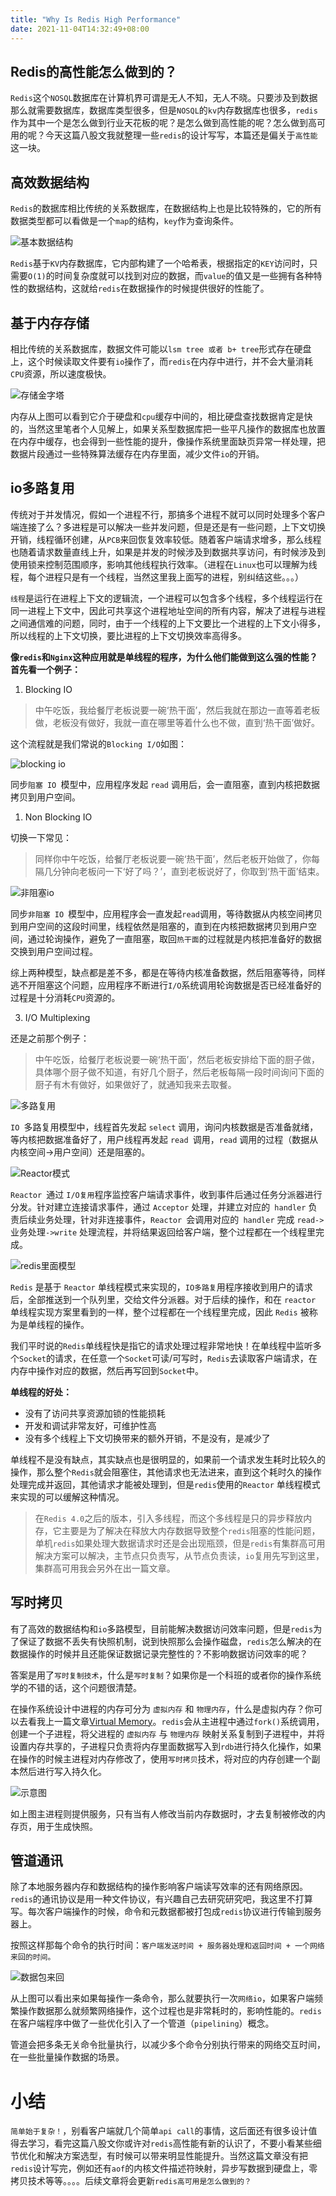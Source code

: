 ```yaml
---
title: "Why Is Redis High Performance"
date: 2021-11-04T14:32:49+08:00
---
```


## Redis的高性能怎么做到的？

`Redis`这个`NOSQL`数据库在计算机界可谓是无人不知，无人不晓。只要涉及到数据那么就需要数据库，数据库类型很多，但是`NOSQL`的`kv`内存数据库也很多，`redis`作为其中一个是怎么做到行业天花板的呢？是怎么做到高性能的呢？怎么做到高可用的呢？今天这篇八股文我就整理一些`redis`的设计写写，本篇还是偏关于`高性能`这一块。

## 高效数据结构

`Redis`的数据库相比传统的关系数据库，在数据结构上也是比较特殊的，它的所有数据类型都可以看做是一个`map`的结构，`key`作为查询条件。

![基本数据结构](https://tva1.sinaimg.cn/large/008i3skNgy1gw12lj58anj30de0doweo.jpg)

`Redis`基于`KV`内存数据库，它内部构建了一个哈希表，根据指定的`KEY`访问时，只需要`O(1)`的时间复杂度就可以找到对应的数据，而`value`的值又是一些拥有各种特性的数据结构，这就给`redis`在数据操作的时候提供很好的性能了。


## 基于内存存储

相比传统的关系数据库，数据文件可能以`lsm tree 或者 b+ tree`形式存在硬盘上，这个时候读取文件要有`io`操作了，而`redis`在内存中进行，并不会大量消耗`CPU`资源，所以速度极快。


![存储金字塔](https://tva1.sinaimg.cn/large/008i3skNgy1gw12yqw92mj30vq0gbq42.jpg)


内存从上图可以看到它介于硬盘和`cpu`缓存中间的，相比硬盘查找数据肯定是快的，当然这里笔者个人见解上，如果关系型数据库把一些平凡操作的数据库也放置在内存中缓存，也会得到一些性能的提升，像操作系统里面缺页异常一样处理，把数据片段通过一些特殊算法缓存在内存里面，减少文件`io`的开销。


## io多路复用

传统对于并发情况，假如一个进程不行，那搞多个进程不就可以同时处理多个客户端连接了么？多进程是可以解决一些并发问题，但是还是有一些问题，上下文切换开销，线程循环创建，从`PCB`来回恢复效率较低。随着客户端请求增多，那么线程也随着请求数量直线上升，如果是并发的时候涉及到数据共享访问，有时候涉及到使用锁来控制范围顺序，影响其他线程执行效率。（进程在`Linux`也可以理解为线程，每个进程只是有一个线程，当然这里我上面写的进程，别纠结这些。。。）

`线程`是运行在进程上下文的逻辑流，一个进程可以包含多个线程，多个线程运行在同一进程上下文中，因此可共享这个进程地址空间的所有内容，解决了进程与进程之间通信难的问题，同时，由于一个线程的上下文要比一个进程的上下文小得多，所以线程的上下文切换，要比进程的上下文切换效率高得多。

**像`redis`和`Nginx`这种应用就是单线程的程序，为什么他们能做到这么强的性能？首先看一个例子：**


1. Blocking IO

> 中午吃饭，我给餐厅老板说要一碗‘热干面’，然后我就在那边一直等着老板做，老板没有做好，我就一直在哪里等着什么也不做，直到‘热干面’做好。

这个流程就是我们常说的`Blocking I/O`如图：

![blocking io](https://tva1.sinaimg.cn/large/008i3skNgy1gw340thbasj30wk0u0gn7.jpg)

同步`阻塞 IO `模型中，应用程序发起 `read` 调用后，会一直阻塞，直到内核把数据拷贝到用户空间。

1. Non Blocking IO

切换一下常见：
> 同样你中午吃饭，给餐厅老板说要一碗‘热干面’，然后老板开始做了，你每隔几分钟向老板问一下‘好了吗？’，直到老板说好了，你取到‘热干面’结束。

![非阻塞io](https://tva1.sinaimg.cn/large/008i3skNgy1gw002j5urbj30ww0u0gnu.jpg)

同步`非阻塞 IO `模型中，应用程序会一直发起` read `调用，等待数据从内核空间拷贝到用户空间的这段时间里，线程依然是阻塞的，直到在内核把数据拷贝到用户空间，通过轮询操作，避免了一直阻塞，取回`热干面`的过程就是内核把准备好的数据交换到用户空间过程。


综上两种模型，缺点都是差不多，都是在等待内核准备数据，然后阻塞等待，同样逃不开阻塞这个问题，应用程序不断进行`I/O`系统调用轮询数据是否已经准备好的过程是十分消耗`CPU`资源的。


3. I/O Multiplexing

还是之前那个例子：
> 中午吃饭，给餐厅老板说要一碗‘热干面’，然后老板安排给下面的厨子做，具体哪个厨子做不知道，有好几个厨子，然后老板每隔一段时间询问下面的厨子有木有做好，如果做好了，就通知我来去取餐。

![多路复用](https://tva1.sinaimg.cn/large/008i3skNgy1gw0v3rlxc1j30vs0u040c.jpg)

`IO `多路复用模型中，线程首先发起 `select` 调用，询问内核数据是否准备就绪，等内核把数据准备好了，用户线程再发起 `read `调用，`read` 调用的过程（数据从内核空间->用户空间）还是阻塞的。


![Reactor模式](https://tva1.sinaimg.cn/large/008i3skNgy1gw0xx5f2ohj30et0fbaar.jpg)


`Reactor `通过 `I/O复用`程序监控客户端请求事件，收到事件后通过任务分派器进行分发。针对建立连接请求事件，通过 `Acceptor` 处理，并建立对应的` handler` 负责后续业务处理，针对非连接事件，`Reactor `会调用对应的` handler` 完成 `read->`业务处理`->write` 处理流程，并将结果返回给客户端，整个过程都在一个线程里完成。


![redis里面模型](https://tva1.sinaimg.cn/large/008i3skNgy1gw0y5wvraij30et0j3q3u.jpg)


`Redis` 是基于 `Reactor` 单线程模式来实现的，`IO多路复`用程序接收到用户的请求后，全部推送到一个队列里，交给文件分派器。对于后续的操作，和在 `reactor` 单线程实现方案里看到的一样，整个过程都在一个线程里完成，因此 `Redis` 被称为是单线程的操作。

我们平时说的`Redis`单线程快是指它的请求处理过程非常地快！在单线程中监听多个`Socket`的请求，在任意一个`Socket`可读/可写时，`Redis`去读取客户端请求，在内存中操作对应的数据，然后再写回到`Socket`中。

**单线程的好处：**

- 没有了访问共享资源加锁的性能损耗
- 开发和调试非常友好，可维护性高
- 没有多个线程上下文切换带来的额外开销，不是没有，是减少了

单线程不是没有缺点，其实缺点也是很明显的，如果前一个请求发生耗时比较久的操作，那么整个`Redis`就会阻塞住，其他请求也无法进来，直到这个耗时久的操作处理完成并返回，其他请求才能被处理到，但是`redis`使用的`Reactor` 单线程模式来实现的可以缓解这种情况。

> 在`Redis 4.0`之后的版本，引入多线程，而这个多线程是只的异步释放内存，它主要是为了解决在释放大内存数据导致整个`redis`阻塞的性能问题，单机`redis`如果处理大数据请求时还是会出现瓶颈，但是`redis`有集群高可用解决方案可以解决，主节点只负责写，从节点负责读，`io`复用先写到这里，集群高可用我会另外在出一篇文章。


## 写时拷贝

有了高效的数据结构和`io`多路模型，目前能解决数据访问效率问题，但是`redis`为了保证了数据不丢失有快照机制，说到快照那么会操作磁盘，`redis`怎么解决的在数据操作的时候并且还能保证数据记录完整性的？不影响数据访问效率的呢？

答案是用了`写时复制技术`，什么是`写时复制`？如果你是一个科班的或者你的操作系统学的不错的话，这个问题很清楚。

在操作系统设计中进程的内存可分为 `虚拟内存` 和 `物理内存`，什么是虚拟内存？你可以去看我上一篇文章[Virtual Memory](https://mp.weixin.qq.com/s/Ecy0lOSmyKNxON3LhdMhpQ)。`redis`会从主进程中通过`fork()`系统调用，创建一个子进程，将父进程的 `虚拟内存` 与 `物理内存` 映射关系复制到子进程中，并将设置内存共享的，子进程只负责将内存里面数据写入到`rdb`进行持久化操作，如果在操作的时候主进程对内存修改了，使用`写时拷贝`技术，将对应的内存创建一个副本然后进行写入持久化。

![示意图](https://tva1.sinaimg.cn/large/008i3skNgy1gw14asdso9j30qo0eygme.jpg)

如上图主进程则提供服务，只有当有人修改当前内存数据时，才去复制被修改的内存页，用于生成快照。

## 管道通讯

除了本地服务器内存和数据结构的操作影响客户端读写效率的还有网络原因。`redis`的通讯协议是用一种文件协议，有兴趣自己去研究研究吧，我这里不打算写。每次客户端操作的时候，命令和元数据都被打包成`redis`协议进行传输到服务器上。

按照这样那每个命令的执行时间：`客户端发送时间 + 服务器处理和返回时间 + 一个网络来回的时间。`

![数据包来回](https://tva1.sinaimg.cn/large/008i3skNgy1gw14qin0ghj30gx0fdmxc.jpg)

从上图可以看出来如果每操作一条命令，那么就要执行一次`网络io`，如果客户端频繁操作数据那么就频繁网络操作，这个过程也是非常耗时的，影响性能的。`redis`在客户端程序中做了一些优化引入了一个管道（`pipelining`）概念。

管道会把多条无关命令批量执行，以减少多个命令分别执行带来的网络交互时间，在一些批量操作数据的场景。

# 小结

`简单始于复杂！`，别看客户端就几个简单`api call`的事情，这后面还有很多设计值得去学习，看完这篇八股文你或许对`redis`高性能有新的认识了，不要小看某些细节优化和解决方案选型，有时候可以带来明显性能提升。当然这篇文章没有把`redis`设计写完，例如还有`aof`的内核文件描述符映射，异步写数据到硬盘上，零拷贝技术等等。。。。后续文章将会更新`redis高可用是怎么做到的？`

